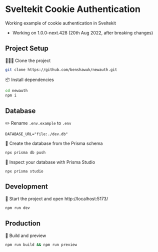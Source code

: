 # Sveltekit Cookie Authentication
Working example of cookie authentication in Sveltekit
- Working on 1.0.0-next.428  (20th Aug 2022, after breaking changes)

## Project Setup

🧑‍🤝‍🧑 Clone the project

```sh
git clone https://github.com/benshawuk/newauth.git
```

📦️ Install dependencies

```sh
cd newauth
npm i
```

## Database

✏️ Rename `.env.example` to `.env`

```
DATABASE_URL="file:./dev.db"
```

🔨 Create the database from the Prisma schema

```sh
npx prisma db push
```

🔎 Inspect your database with Prisma Studio

```
npx prisma studio
```

## Development

🦄 Start the project and open http://localhost:5173/

```sh
npm run dev
```

## Production

🔨 Build and preview

```sh
npm run build && npm run preview
```




